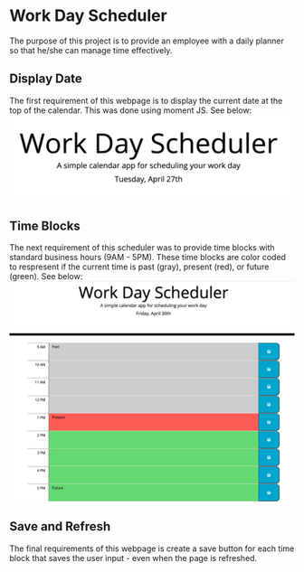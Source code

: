 # Work Day Scheduler
The purpose of this project is to provide an employee with a daily planner so that he/she can manage time effectively. 

## Display Date
The first requirement of this webpage is to display the current date at the top of the calendar. This was done using moment JS. See below: 
<br>
![](pics/DisplayDate.png)

## Time Blocks
The next requirement of this scheduler was to provide time blocks with standard business hours (9AM - 5PM). These time blocks are color coded to respresent if the current time is past (gray), present (red), or future (green). See below: 
<br>
![](pics/PastPresFut.png)

## Save and Refresh
The final requirements of this webpage is create a save button for each time block that saves the user input - even when the page is refreshed. 
